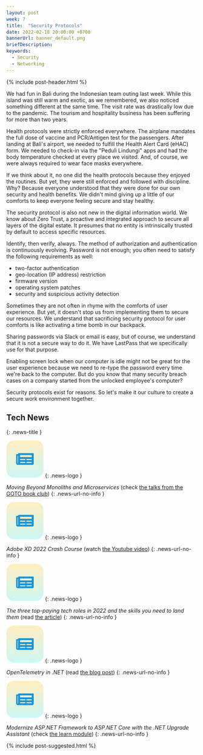 ```yaml
---
layout: post
week: 7
title:  "Security Protocols"
date: 2022-02-18 20:00:00 +0700
bannerUrl: banner_default.png
briefDescription: 
keywords:
  - Security
  - Networking
---
```


{% include post-header.html %}

We had fun in Bali during the Indonesian team outing last week. While this island was still warm and exotic, as we remembered, we also noticed something different at the same time. The visit rate was drastically low due to the pandemic. The tourism and hospitality business has been suffering for more than two years.

Health protocols were strictly enforced everywhere. The airplane mandates the full dose of vaccine and PCR/Antigen test for the passengers. After landing at Bali's airport, we needed to fulfill the Health Alert Card (eHAC) form. We needed to check-in via the "Peduli Lindungi" apps and had the body temperature checked at every place we visited. And, of course, we were always required to wear face masks everywhere.

If we think about it, no one did the health protocols because they enjoyed the routines. But yet, they were still enforced and followed with discipline. Why? Because everyone understood that they were done for our own security and health benefits. We didn't mind giving up a little of our comforts to keep everyone feeling secure and stay healthy.

The security protocol is also not new in the digital information world. We know about Zero Trust, a proactive and integrated approach to secure all layers of the digital estate. It presumes that no entity is intrinsically trusted by default to access specific resources. 

Identify, then verify, always. The method of authorization and authentication is continuously evolving. Password is not enough; you often need to satisfy the following requirements as well:
- two-factor authentication
- geo-location (IP address) restriction
- firmware version
- operating system patches
- security and suspicious activity detection

Sometimes they are not often in rhyme with the comforts of user experience. But yet, it doesn't stop us from implementing them to secure our resources. We understand that sacrificing security protocol for user comforts is like activating a time bomb in our backpack.

Sharing passwords via Slack or email is easy, but of course, we understand that it is not a secure way to do it. We have LastPass that we specifically use for that purpose.

Enabling screen lock when our computer is idle might not be great for the user experience because we need to re-type the password every time we're back to the computer. But do you know that many security breach cases on a company started from the unlocked employee's computer?

Security protocols exist for reasons. So let's make it our culture to create a secure work environment together.

## Tech News
{: .news-title }

![memo](/assets/images/tech-news.svg)
{: .news-logo }

*Moving Beyond Monoliths and Microservices* (check [the talks from the GOTO book club](https://gotopia.tech/bookclub/episodes/moving-beyond-monoliths-microservices))
{: .news-url-no-info }

![memo](/assets/images/tech-news.svg)
{: .news-logo }

*Adobe XD 2022 Crash Course* (watch [the Youtube video](https://youtu.be/oo5EoelQ_DQ))
{: .news-url-no-info }

![memo](/assets/images/tech-news.svg)
{: .news-logo }

*The three top-paying tech roles in 2022 and the skills you need to land them* (read [the article](https://stackoverflow.blog/2022/02/09/the-three-top-paying-tech-roles-in-2022-and-the-skills-you-need-to-land-them/))
{: .news-url-no-info }

![memo](/assets/images/tech-news.svg)
{: .news-logo }

*OpenTelemetry in .NET* (read [the blog post](https://rafaelldi.blog/posts/open-telemetry-in-dotnet/))
{: .news-url-no-info }

![memo](/assets/images/tech-news.svg)
{: .news-logo }

*Modernize ASP.NET Framework to ASP.NET Core with the .NET Upgrade Assistant* (check [the learn module](https://docs.microsoft.com/en-us/learn/modules/modernize-aspnet-framework-to-core/))
{: .news-url-no-info }

{% include post-suggested.html %}
